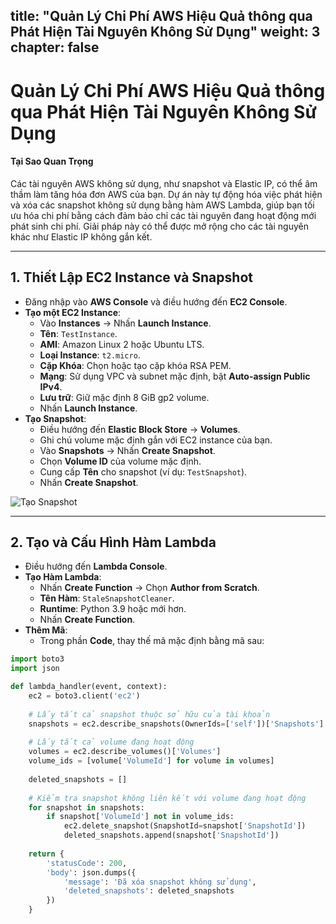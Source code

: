 title: "Quản Lý Chi Phí AWS Hiệu Quả thông qua Phát Hiện Tài Nguyên Không Sử Dụng"
weight: 3
chapter: false
--------------

# Quản Lý Chi Phí AWS Hiệu Quả thông qua Phát Hiện Tài Nguyên Không Sử Dụng

#### Tại Sao Quan Trọng

Các tài nguyên AWS không sử dụng, như snapshot và Elastic IP, có thể âm thầm làm tăng hóa đơn AWS của bạn. Dự án này tự động hóa việc phát hiện và xóa các snapshot không sử dụng bằng hàm AWS Lambda, giúp bạn tối ưu hóa chi phí bằng cách đảm bảo chỉ các tài nguyên đang hoạt động mới phát sinh chi phí. Giải pháp này có thể được mở rộng cho các tài nguyên khác như Elastic IP không gắn kết.

---

## 1. Thiết Lập EC2 Instance và Snapshot

* Đăng nhập vào **AWS Console** và điều hướng đến **EC2 Console**.
* **Tạo một EC2 Instance**:
  * Vào **Instances** → Nhấn **Launch Instance**.
  * **Tên**: `TestInstance`.
  * **AMI**: Amazon Linux 2 hoặc Ubuntu LTS.
  * **Loại Instance**: `t2.micro`.
  * **Cặp Khóa**: Chọn hoặc tạo cặp khóa RSA PEM.
  * **Mạng**: Sử dụng VPC và subnet mặc định, bật **Auto-assign Public IPv4**.
  * **Lưu trữ**: Giữ mặc định 8 GiB gp2 volume.
  * Nhấn **Launch Instance**.
* **Tạo Snapshot**:
  * Điều hướng đến **Elastic Block Store** → **Volumes**.
  * Ghi chú volume mặc định gắn với EC2 instance của bạn.
  * Vào **Snapshots** → Nhấn **Create Snapshot**.
  * Chọn **Volume ID** của volume mặc định.
  * Cung cấp **Tên** cho snapshot (ví dụ: `TestSnapshot`).
  * Nhấn **Create Snapshot**.

![Tạo Snapshot](../images/snapshot_creation.png?featherlight=false&width=90pc)

---

## 2. Tạo và Cấu Hình Hàm Lambda

* Điều hướng đến **Lambda Console**.
* **Tạo Hàm Lambda**:
  * Nhấn **Create Function** → Chọn **Author from Scratch**.
  * **Tên Hàm**: `StaleSnapshotCleaner`.
  * **Runtime**: Python 3.9 hoặc mới hơn.
  * Nhấn **Create Function**.
* **Thêm Mã**:
  * Trong phần **Code**, thay thế mã mặc định bằng mã sau:

```python
import boto3
import json

def lambda_handler(event, context):
    ec2 = boto3.client('ec2')
    
    # Lấy tất cả snapshot thuộc sở hữu của tài khoản
    snapshots = ec2.describe_snapshots(OwnerIds=['self'])['Snapshots']
    
    # Lấy tất cả volume đang hoạt động
    volumes = ec2.describe_volumes()['Volumes']
    volume_ids = [volume['VolumeId'] for volume in volumes]
    
    deleted_snapshots = []
    
    # Kiểm tra snapshot không liên kết với volume đang hoạt động
    for snapshot in snapshots:
        if snapshot['VolumeId'] not in volume_ids:
            ec2.delete_snapshot(SnapshotId=snapshot['SnapshotId'])
            deleted_snapshots.append(snapshot['SnapshotId'])
    
    return {
        'statusCode': 200,
        'body': json.dumps({
            'message': 'Đã xóa snapshot không sử dụng',
            'deleted_snapshots': deleted_snapshots
        })
    }
